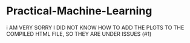 # Practical-Machine-Learning

i AM VERY SORRY I DID  NOT KNOW HOW TO ADD THE PLOTS TO THE COMPILED HTML FILE, SO THEY ARE UNDER ISSUES (#1)

